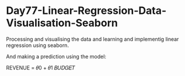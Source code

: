 # Day77-Linear-Regression-Data-Visualisation-Seaborn
Processing and visualising the data and learning and implementig linear regression using seaborn.

And making a prediction using the model:

REVENUE = 𝜃0 + 𝜃1 𝐵𝑈𝐷𝐺𝐸𝑇
